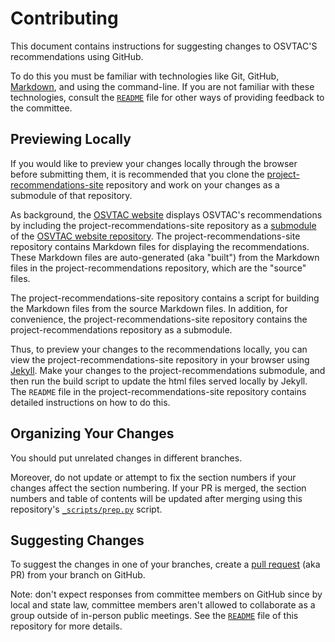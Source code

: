 # Contributing

This document contains instructions for suggesting changes to OSVTAC'S
recommendations using GitHub.

To do this you must be familiar with technologies like Git, GitHub,
[Markdown][markdown], and using the command-line. If you are not familiar
with these technologies, consult the [`README`](README.md) file for other
ways of providing feedback to the committee.


## Previewing Locally

If you would like to preview your changes locally through the browser before
submitting them, it is recommended that you clone the
[project-recommendations-site][repo-recommendations-site] repository and work
on your changes as a submodule of that repository.

As background, the [OSVTAC website][osvtac-site] displays OSVTAC's
recommendations by including the project-recommendations-site repository as a
[submodule][git-submodules] of the [OSVTAC website
repository][repo-osvtac-site]. The project-recommendations-site repository
contains Markdown files for displaying the recommendations. These Markdown
files are auto-generated (aka "built") from the Markdown files in the
project-recommendations repository, which are the "source" files.

The project-recommendations-site repository contains a script for building
the Markdown files from the source Markdown files. In addition, for
convenience, the project-recommendations-site repository contains the
project-recommendations repository as a submodule.

Thus, to preview your changes to the recommendations locally, you can view
the project-recommendations-site repository in your browser using
[Jekyll][jekyll-github]. Make your changes to the project-recommendations
submodule, and then run the build script to update the html files served
locally by Jekyll. The `README` file in the project-recommendations-site
repository contains detailed instructions on how to do this.


## Organizing Your Changes

You should put unrelated changes in different branches.

Moreover, do not update or attempt to fix the section numbers if your changes
affect the section numbering. If your PR is merged, the section numbers and
table of contents will be updated after merging using this repository's
[`_scripts/prep.py`](_scripts/prep.py) script.


## Suggesting Changes

To suggest the changes in one of your branches, create a [pull
request][github-pull-request] (aka PR) from your branch on GitHub.

Note: don't expect responses from committee members on GitHub since by local
and state law, committee members aren't allowed to collaborate as a group
outside of in-person public meetings. See the [`README`](README.md) file of
this repository for more details.


[git-submodules]: https://git-scm.com/book/en/v2/Git-Tools-Submodules
[github-pull-request]: https://help.github.com/articles/creating-a-pull-request/
[jekyll-github]: https://jekyllrb.com/docs/github-pages/
[markdown]: https://guides.github.com/features/mastering-markdown/
[osvtac-site]: https://osvtac.github.io/
[repo-osvtac-site]: https://github.com/OSVTAC/OSVTAC.github.io
[repo-recommendations-site]: https://github.com/OSVTAC/project-recommendations-site
